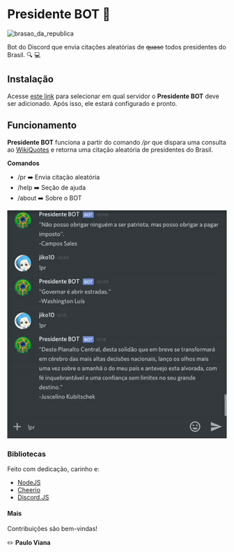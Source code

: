 
# Presidente BOT :speech_balloon:
![brasao_da_republica](assets/presidencia.ico)

Bot do Discord que envia citações aleatórias de ~~quase~~ todos presidentes do Brasil. :mag: :computer:

## Instalação
Acesse [este link](https://discordapp.com/oauth2/authorize?client_id=530209100236324866&scope=bot&permissions=0) para selecionar em qual servidor o **Presidente BOT** deve ser adicionado. Após isso, ele estará configurado e pronto.

## Funcionamento
**Presidente BOT** funciona a partir do comando */pr* que dispara uma consulta ao [WikiQuotes](https://pt.wikiquote.org/wiki/P%C3%A1gina_principal) e retorna uma citação aleatória de presidentes do Brasil.

**Comandos**
- /pr    :arrow_right: Envia citação aleatória
- /help  :arrow_right: Seção de ajuda
- /about :arrow_right: Sobre o BOT

![Alt Text](assets/chat.gif)

### Bibliotecas
Feito com dedicação, carinho e:
- [NodeJS](https://nodejs.org/en/)
- [Cheerio](https://github.com/cheeriojs/cheerio) 
- [Discord.JS](https://discord.js.org/#/)

#### Mais
Contribuições são bem-vindas!

:pencil2: **Paulo Viana**
